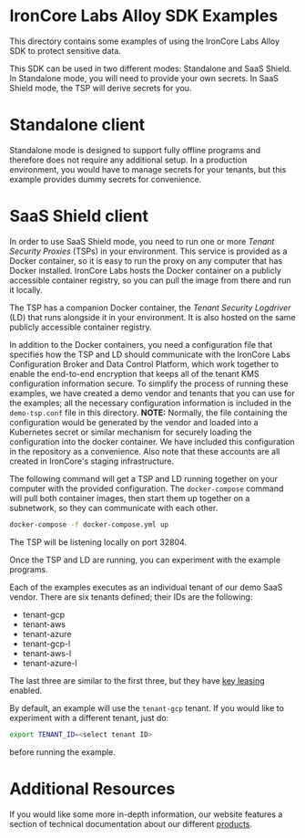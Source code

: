 # IronCore Labs Alloy SDK Examples

This directory contains some examples of using the IronCore Labs Alloy SDK to protect sensitive data.

This SDK can be used in two different modes: Standalone and SaaS Shield. In Standalone mode, you will need to provide
your own secrets. In SaaS Shield mode, the TSP will derive secrets for you.

# Standalone client

Standalone mode is designed to support fully offline programs and therefore does not require any additional setup.
In a production environment, you would have to manage secrets for your tenants, but this example provides dummy
secrets for convenience.

# SaaS Shield client

In order to use SaaS Shield mode, you need to run one or more _Tenant Security Proxies_ (TSPs) in your environment.
This service is provided as a Docker container, so it is easy to run the proxy on any computer that has Docker
installed. IronCore Labs hosts the Docker container on a publicly accessible container registry, so you can pull
the image from there and run it locally.

The TSP has a companion Docker container, the _Tenant Security Logdriver_ (LD) that runs alongside it in your environment. 
It is also hosted on the same publicly accessible container registry.

In addition to the Docker containers, you need a configuration file that specifies how the TSP and LD should communicate
with the IronCore Labs Configuration Broker and Data Control Platform, which work together to enable the end-to-end
encryption that keeps all of the tenant KMS configuration information secure. To simplify the process of running
these examples, we have created a demo vendor and tenants that you can use for the examples; all the necessary
configuration information is included in the `demo-tsp.conf` file in this directory.
**NOTE:** Normally, the file containing the configuration would be generated by the vendor and loaded into a
Kubernetes secret or similar mechanism for securely loading the configuration into the docker container. We
have included this configuration in the repository as a convenience. Also note that these accounts are all
created in IronCore's staging infrastructure.

The following command will get a TSP and LD running together on your computer with the provided configuration.
The `docker-compose` command will pull both container images, then start them up together on a subnetwork, so they can
communicate with each other.

```bash
docker-compose -f docker-compose.yml up
```

The TSP will be listening locally on port 32804.

Once the TSP and LD are running, you can experiment with the example programs.

Each of the examples executes as an individual tenant of our demo SaaS vendor. There are six tenants defined;
their IDs are the following:

- tenant-gcp
- tenant-aws
- tenant-azure
- tenant-gcp-l
- tenant-aws-l
- tenant-azure-l

The last three are similar to the first three, but they have [key leasing](https://ironcorelabs.com/docs/saas-shield/what-is-key-leasing/) enabled.

By default, an example will use the `tenant-gcp` tenant. If you would like to experiment with a different tenant, just do:

```bash
export TENANT_ID=<select tenant ID>
```

before running the example.

# Additional Resources

If you would like some more in-depth information, our website features a section of technical
documentation about our different [products](https://ironcorelabs.com/docs/).
